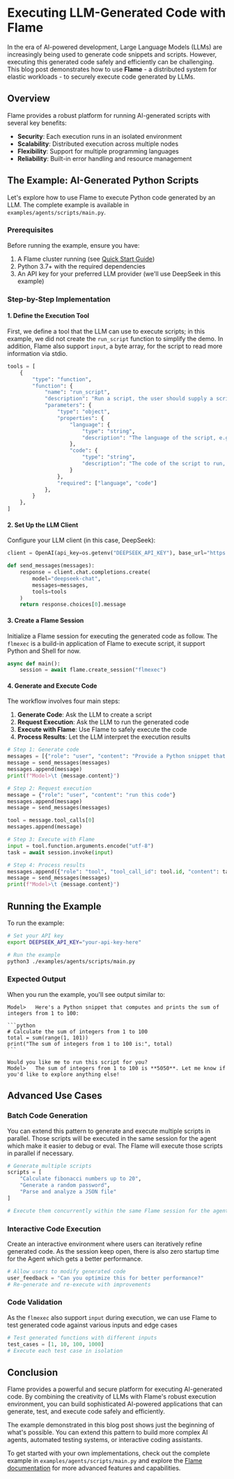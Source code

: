 # Executing LLM-Generated Code with Flame

In the era of AI-powered development, Large Language Models (LLMs) are increasingly being used to generate code snippets and scripts. However, executing this generated code safely and efficiently can be challenging. This blog post demonstrates how to use **Flame** - a distributed system for elastic workloads - to securely execute code generated by LLMs.

## Overview

Flame provides a robust platform for running AI-generated scripts with several key benefits:

- **Security**: Each execution runs in an isolated environment
- **Scalability**: Distributed execution across multiple nodes
- **Flexibility**: Support for multiple programming languages
- **Reliability**: Built-in error handling and resource management

## The Example: AI-Generated Python Scripts

Let's explore how to use Flame to execute Python code generated by an LLM. The complete example is available in `examples/agents/scripts/main.py`.

### Prerequisites

Before running the example, ensure you have:

1. A Flame cluster running (see [Quick Start Guide](../README.md#quick-start-guide))
2. Python 3.7+ with the required dependencies
3. An API key for your preferred LLM provider (we'll use DeepSeek in this example)

### Step-by-Step Implementation

#### 1. Define the Execution Tool

First, we define a tool that the LLM can use to execute scripts; in this example, we did not create the `run_script` function to simplify the demo.
In addition, Flame also support `input`, a byte array, for the script to read more information via stdio. 

```python
tools = [
    {
        "type": "function",
        "function": {
            "name": "run_script",
            "description": "Run a script, the user should supply a script name and parameters",
            "parameters": {
                "type": "object",
                "properties": {
                    "language": {
                        "type": "string",
                        "description": "The language of the script, e.g. python",
                    },
                    "code": {
                        "type": "string",
                        "description": "The code of the script to run, e.g. print('Hello, world!')",
                    }
                },
                "required": ["language", "code"]
            },
        }
    },
]
```

#### 2. Set Up the LLM Client

Configure your LLM client (in this case, DeepSeek):

```python
client = OpenAI(api_key=os.getenv("DEEPSEEK_API_KEY"), base_url="https://api.deepseek.com")

def send_messages(messages):
    response = client.chat.completions.create(
        model="deepseek-chat",
        messages=messages,
        tools=tools
    )
    return response.choices[0].message
```

#### 3. Create a Flame Session

Initialize a Flame session for executing the generated code as follow. The `flmexec` is a build-in application of Flame to execute script, it support Python and Shell for now.

```python
async def main():
    session = await flame.create_session("flmexec")
```

#### 4. Generate and Execute Code

The workflow involves four main steps:

1. **Generate Code**: Ask the LLM to create a script
2. **Request Execution**: Ask the LLM to run the generated code
3. **Execute with Flame**: Use Flame to safely execute the code
4. **Process Results**: Let the LLM interpret the execution results

```python
# Step 1: Generate code
messages = [{"role": "user", "content": "Provide a Python snippet that computes and prints the sum of integers from 1 to 100."}]
message = send_messages(messages)
messages.append(message)
print(f"Model>\t {message.content}")

# Step 2: Request execution
message = {"role": "user", "content": "run this code"}
messages.append(message)
message = send_messages(messages)

tool = message.tool_calls[0]
messages.append(message)

# Step 3: Execute with Flame
input = tool.function.arguments.encode("utf-8")
task = await session.invoke(input)

# Step 4: Process results
messages.append({"role": "tool", "tool_call_id": tool.id, "content": task.output.decode("utf-8")})
message = send_messages(messages)
print(f"Model>\t {message.content}")
```

## Running the Example

To run the example:

```bash
# Set your API key
export DEEPSEEK_API_KEY="your-api-key-here"

# Run the example
python3 ./examples/agents/scripts/main.py
```

### Expected Output

When you run the example, you'll see output similar to:

    
    Model>	 Here's a Python snippet that computes and prints the sum of integers from 1 to 100:

    ```python
    # Calculate the sum of integers from 1 to 100
    total = sum(range(1, 101))
    print("The sum of integers from 1 to 100 is:", total)
    ```

    Would you like me to run this script for you?
    Model>	 The sum of integers from 1 to 100 is **5050**. Let me know if you'd like to explore anything else!
    
## Advanced Use Cases

### Batch Code Generation

You can extend this pattern to generate and execute multiple scripts in parallel.
Those scripts will be executed in the same session for the agent which make it easier to debug or eval.
The Flame will execute those scripts in parallel if necessary.

```python
# Generate multiple scripts
scripts = [
    "Calculate fibonacci numbers up to 20",
    "Generate a random password",
    "Parse and analyze a JSON file"
]

# Execute them concurrently within the same Flame session for the agent.
```

### Interactive Code Execution
Create an interactive environment where users can iteratively refine generated code.
As the session keep open, there is also zero startup time for the Agent which gets a better performance.

```python
# Allow users to modify generated code
user_feedback = "Can you optimize this for better performance?"
# Re-generate and re-execute with improvements
```

### Code Validation
As the `flmexec` also support `input` during execution, we can use Flame to test generated code against various inputs and edge cases

```python
# Test generated functions with different inputs
test_cases = [1, 10, 100, 1000]
# Execute each test case in isolation
```

## Conclusion

Flame provides a powerful and secure platform for executing AI-generated code. By combining the creativity of LLMs with Flame's robust execution environment, you can build sophisticated AI-powered applications that can generate, test, and execute code safely and efficiently.

The example demonstrated in this blog post shows just the beginning of what's possible. You can extend this pattern to build more complex AI agents, automated testing systems, or interactive coding assistants.

To get started with your own implementations, check out the complete example in `examples/agents/scripts/main.py` and explore the [Flame documentation](../README.md) for more advanced features and capabilities.
